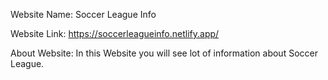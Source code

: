 Website Name:  Soccer League Info

Website Link: https://soccerleagueinfo.netlify.app/

About Website:  In this Website you will see lot of information about Soccer League.
